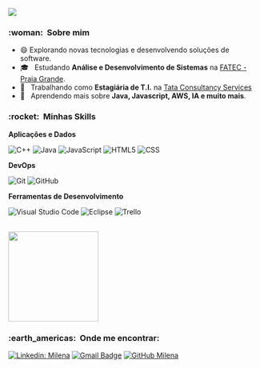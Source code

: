 
![](https://komarev.com/ghpvc/?username=VanessaSwerts&color=006bed)

<h3> :woman: &nbsp;Sobre mim </h3>

- :smile:  Explorando novas tecnologias e desenvolvendo soluções de software.
- 🎓 &nbsp; Estudando **Análise e Desenvolvimento de Sistemas** na <a href="link da sua faculdade">FATEC - Praia Grande</a>.
- 💼 &nbsp; Trabalhando como **Estagiária de T.I.** na <a href="https://www.tcs.com/">Tata Consultancy Services</a>
- 🌱 &nbsp; Aprendendo mais sobre **Java, Javascript, AWS, IA e muito mais**.

<h3> :rocket: &nbsp;Minhas Skills </h3>

**Aplicações e Dados**

  ![C++](https://img.shields.io/badge/-C++-333333?style=flat&logo=C%2B%2B&logoColor=00599C)
  ![Java](https://img.shields.io/badge/-Java-333333?style=flat&logo=Java&logoColor=007396)
  ![JavaScript](https://img.shields.io/badge/-JavaScript-333333?style=flat&logo=javascript)
  ![HTML5](https://img.shields.io/badge/-HTML5-333333?style=flat&logo=HTML5)
  ![CSS](https://img.shields.io/badge/-CSS-333333?style=flat&logo=CSS3&logoColor=1572B6)


**DevOps**

  ![Git](https://img.shields.io/badge/-Git-333333?style=flat&logo=git)
  ![GitHub](https://img.shields.io/badge/-GitHub-333333?style=flat&logo=github)

**Ferramentas de Desenvolvimento**

  ![Visual Studio Code](https://img.shields.io/badge/-Visual%20Studio%20Code-333333?style=flat&logo=visual-studio-code&logoColor=007ACC)
  ![Eclipse](https://img.shields.io/badge/-Eclipse-333333?style=flat&logo=eclipse-ide&logoColor=2C2255)
  ![Trello](https://img.shields.io/badge/-Trello-333333?style=flat&logo=trello&logoColor=007ACC)
  


<br/>

<a href="https://github.com/MiAfroki">
  <img height="180em" src="https://github-readme-stats.vercel.app/api?username=MiAfroki&theme=dracula&show_icons=true" />
</a>

<br/>

<h3> :earth_americas: &nbsp;Onde me encontrar: </h3> 

[![Linkedin: Milena](https://img.shields.io/badge/-mimargo-blue?style=flat-square&logo=Linkedin&logoColor=white&link=https://www.linkedin.com/in/mimargo/)](https://www.linkedin.com/in/mimargo/)
[![Gmail Badge](https://img.shields.io/badge/-mica.margo1997@email.com-006bed?style=flat-square&logo=Gmail&logoColor=white&link=mailto:mica.margo1997@email.com)](mailto:mica.margo1997@email.com)
[![GitHub Milena]( https://img.shields.io/github/followers/MiAroki?label=follow&style=social)](https://github.com/MiAfroki)
